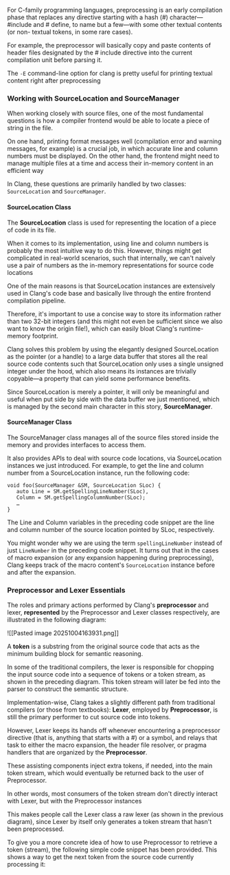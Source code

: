 For C-family programming languages, preprocessing is an early compilation phase that replaces any directive starting with a hash (#) character—#include and  # define, to name but a few—with some other textual contents (or non- textual tokens, in some rare cases).

For example, the preprocessor will basically copy and paste contents of header files designated by the # include directive into the current compilation unit before parsing it.

The `-E` command-line option for clang is pretty useful for printing textual content right after preprocessing

### Working with SourceLocation and SourceManager
When working closely with source files, one of the most fundamental questions is how a compiler frontend would be able to locate a piece of string in the file.

On one hand, printing format messages well (compilation error and warning messages, for example) is a crucial job, in which accurate line and column numbers must be displayed. On the other hand, the frontend might need to manage multiple files at a time and access their in-memory content in an efficient way

 In Clang, these questions are primarily handled by two classes: `SourceLocation` and
`SourceManager`. 

#### SourceLocation Class
The **SourceLocation** class is used for representing the location of a piece of code in its file.

When it comes to its implementation, using line and column numbers is probably the most intuitive way to do this. However, things might get complicated in real-world scenarios, such that internally, we can't naively use a pair of numbers as the in-memory representations for source code locations

One of the main reasons is that SourceLocation instances are extensively used in Clang's code base and basically live through the entire frontend compilation pipeline. 

Therefore, it's important to use a concise way to store its information rather than two 32-bit integers (and this might not even be sufficient since we also want to know the origin file!), which can easily bloat Clang's runtime-memory footprint.

Clang solves this problem by using the elegantly designed SourceLocation as the pointer (or a handle) to a large data buffer that stores all the real source code contents such that SourceLocation only uses a single unsigned integer under the hood, which also means its instances are trivially copyable—a property that can yield some performance benefits.

Since SourceLocation is merely a pointer, it will only be meaningful and useful when put side by side with the data buffer we just mentioned, which is managed by the second main character in this story, **SourceManager**.

#### SourceManager Class
The SourceManager class manages all of the source files stored inside the memory and provides interfaces to access them.

It also provides APIs to deal with source code locations, via SourceLocation instances we just introduced. For example, to get the line and column number from a SourceLocation instance, run the following code:
```
void foo(SourceManager &SM, SourceLocation SLoc) {
   auto Line = SM.getSpellingLineNumber(SLoc),
   Column = SM.getSpellingColumnNumber(SLoc);
   …
}
```

The Line and Column variables in the preceding code snippet are the line and column number of the source location pointed by SLoc, respectively.

You might wonder why we are using the term `spellingLineNumber` instead of just `LineNumber` in the preceding code snippet. It turns out that in the cases of macro expansion (or any expansion happening during preprocessing), Clang keeps track of the macro content's `SourceLocation` instance before and after the expansion.

### Preprocessor and Lexer Essentials
The roles and primary actions performed by Clang's **preprocessor** and lexer, **represented** by the Preprocessor and Lexer classes respectively, are illustrated in the following diagram:

![[Pasted image 20251004163931.png]]

A **token** is a substring from the original source code that acts as the minimum building block for semantic reasoning.

 In some of the traditional compilers, the lexer is responsible for chopping the input source code into a sequence of tokens or a token stream, as shown in the preceding diagram. This token stream will later be fed into the parser to construct the semantic structure.

Implementation-wise, Clang takes a slightly different path from traditional compilers (or those from textbooks): **Lexer**, employed by **Preprocessor**, is still the primary performer to cut source code into tokens.

However,  Lexer keeps its hands off whenever encountering a preprocessor directive (that is, anything that starts with a #) or a symbol, and relays that task to either the macro expansion, the header file resolver, or pragma handlers that are organized by the **Preprocessor**. 

These assisting components inject extra tokens, if needed, into the main token stream, which would eventually be returned back to the user of Preprocessor.

In other words, most consumers of the token stream don't directly interact with Lexer, but with the Preprocessor instances

This makes people call the Lexer class a raw lexer (as shown in the previous diagram), since Lexer by itself only generates a token stream that hasn't been preprocessed.

To give you a more concrete idea of how to use Preprocessor to retrieve a token (stream), the following simple code snippet has been provided. This shows a way to get the next token from the source code currently processing it:
```

```